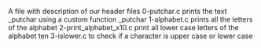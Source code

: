 A file with description of our header files
0-putchar.c prints the text _putchar using a custom function _putchar
1-alphabet.c prints all the letters of the alphabet
2-print_alphabet_x10.c print all lower case letters of the alphabet ten
3-islower.c to check if a character is upper case or lower case
